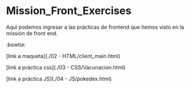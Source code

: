 # Mission_Front_Exercises

Aquí podemos ingresar a las prácticas de frontend que hemos visto en la missión de front end.

:bowtie:

[link a maqueta](./02 - HTML/client_main.html)


[link a práctica css](./03 - CSS/Vacunacion.html)


[link a práctica JS](./04 - JS/pokedex.html)
